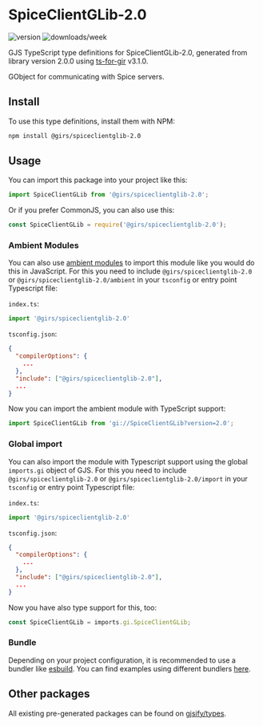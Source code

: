 
# SpiceClientGLib-2.0

![version](https://img.shields.io/npm/v/@girs/spiceclientglib-2.0)
![downloads/week](https://img.shields.io/npm/dw/@girs/spiceclientglib-2.0)


GJS TypeScript type definitions for SpiceClientGLib-2.0, generated from library version 2.0.0 using [ts-for-gir](https://github.com/gjsify/ts-for-gir) v3.1.0.

GObject for communicating with Spice servers.

## Install

To use this type definitions, install them with NPM:
```bash
npm install @girs/spiceclientglib-2.0
```

## Usage

You can import this package into your project like this:
```ts
import SpiceClientGLib from '@girs/spiceclientglib-2.0';
```

Or if you prefer CommonJS, you can also use this:
```ts
const SpiceClientGLib = require('@girs/spiceclientglib-2.0');
```

### Ambient Modules

You can also use [ambient modules](https://github.com/gjsify/ts-for-gir/tree/main/packages/cli#ambient-modules) to import this module like you would do this in JavaScript.
For this you need to include `@girs/spiceclientglib-2.0` or `@girs/spiceclientglib-2.0/ambient` in your `tsconfig` or entry point Typescript file:

`index.ts`:
```ts
import '@girs/spiceclientglib-2.0'
```

`tsconfig.json`:
```json
{
  "compilerOptions": {
    ...
  },
  "include": ["@girs/spiceclientglib-2.0"],
  ...
}
```

Now you can import the ambient module with TypeScript support: 

```ts
import SpiceClientGLib from 'gi://SpiceClientGLib?version=2.0';
```

### Global import

You can also import the module with Typescript support using the global `imports.gi` object of GJS.
For this you need to include `@girs/spiceclientglib-2.0` or `@girs/spiceclientglib-2.0/import` in your `tsconfig` or entry point Typescript file:

`index.ts`:
```ts
import '@girs/spiceclientglib-2.0'
```

`tsconfig.json`:
```json
{
  "compilerOptions": {
    ...
  },
  "include": ["@girs/spiceclientglib-2.0"],
  ...
}
```

Now you have also type support for this, too:

```ts
const SpiceClientGLib = imports.gi.SpiceClientGLib;
```

### Bundle

Depending on your project configuration, it is recommended to use a bundler like [esbuild](https://esbuild.github.io/). You can find examples using different bundlers [here](https://github.com/gjsify/ts-for-gir/tree/main/examples).

## Other packages

All existing pre-generated packages can be found on [gjsify/types](https://github.com/gjsify/types).

